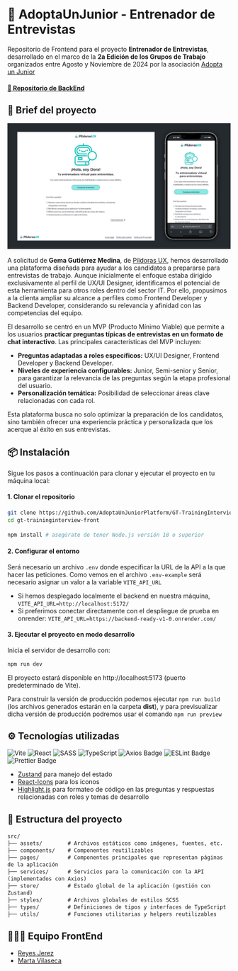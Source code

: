 # 💼 AdoptaUnJunior - Entrenador de Entrevistas

Repositorio de Frontend para el proyecto **Entrenador de Entrevistas**, desarrollado en el marco de la **2a Edición de los Grupos de Trabajo** organizados entre Agosto y Noviembre de 2024 por la asociación [Adopta un Junior](https://adoptaunjunior.es/)

#### [🔗 Repositorio de BackEnd](https://github.com/AdoptaUnJuniorPlatform/GT-TrainingInterview-Back)

## 📝 Brief del proyecto

!['Dora'](./public/dora.png)

A solicitud de **Gema Gutiérrez Medina**, de [Píldoras UX](https://pildorasux.com/), hemos desarrollado una plataforma diseñada para ayudar a los candidatos a prepararse para entrevistas de trabajo. Aunque inicialmente el enfoque estaba dirigido exclusivamente al perfil de UX/UI Designer, identificamos el potencial de esta herramienta para otros roles dentro del sector IT. Por ello, propusimos a la clienta ampliar su alcance a perfiles como Frontend Developer y Backend Developer, considerando su relevancia y afinidad con las competencias del equipo.

El desarrollo se centró en un MVP (Producto Mínimo Viable) que permite a los usuarios **practicar preguntas típicas de entrevistas en un formato de chat interactivo**. Las principales características del MVP incluyen:

- **Preguntas adaptadas a roles específicos:** UX/UI Designer, Frontend Developer y Backend Developer.
- **Niveles de experiencia configurables:** Junior, Semi-senior y Senior, para garantizar la relevancia de las preguntas según la etapa profesional del usuario.
- **Personalización temática:** Posibilidad de seleccionar áreas clave relacionadas con cada rol.

Esta plataforma busca no solo optimizar la preparación de los candidatos, sino también ofrecer una experiencia práctica y personalizada que los acerque al éxito en sus entrevistas.

## 📦 Instalación

Sigue los pasos a continuación para clonar y ejecutar el proyecto en tu máquina local:

#### 1. Clonar el repositorio

```bash
git clone https://github.com/AdoptaUnJuniorPlatform/GT-TrainingInterview-Front
cd gt-traininginterview-front

npm install # asegúrate de tener Node.js versión 18 o superior
```

#### 2. Configurar el entorno

Será necesario un archivo `.env` donde especificar la URL de la API a la que hacer las peticiones. Como vemos en el archivo `.env-example` será necesario asignar un valor a la variable `VITE_API_URL`

- Si hemos desplegado localmente el backend en nuestra máquina, `VITE_API_URL=http://localhost:5172/`
- Si preferimos conectar directamente con el despliegue de prueba en onrender: `VITE_API_URL=https://backend-ready-v1-0.onrender.com/`

#### 3. Ejecutar el proyecto en modo desarrollo

Inicia el servidor de desarrollo con:

```bash
npm run dev
```

El proyecto estará disponible en http://localhost:5173 (puerto predeterminado de Vite).

Para construir la versión de producción podemos ejecutar `npm run build` (los archivos generados estarán en la carpeta **dist**), y para previsualizar dicha versión de producción podremos usar el comando `npm run preview`

## ⚙ Tecnologías utilizadas

![Vite](https://img.shields.io/badge/vite-%23646CFF.svg?style=for-the-badge&logo=vite&logoColor=white) ![React](https://img.shields.io/badge/react-%2320232a.svg?style=for-the-badge&logo=react&logoColor=%2361DAFB) ![SASS](https://img.shields.io/badge/SASS-hotpink.svg?style=for-the-badge&logo=SASS&logoColor=white) ![TypeScript](https://img.shields.io/badge/typescript-%23007ACC.svg?style=for-the-badge&logo=typescript&logoColor=white) ![Axios Badge](https://img.shields.io/badge/Axios-5A29E4?logo=axios&logoColor=fff&style=for-the-badge) ![ESLint Badge](https://img.shields.io/badge/ESLint-4B32C3?logo=eslint&logoColor=fff&style=for-the-badge) ![Prettier Badge](https://img.shields.io/badge/Prettier-F7B93E?logo=prettier&logoColor=fff&style=for-the-badge)

- [Zustand](https://zustand.docs.pmnd.rs/getting-started/introduction) para manejo del estado
- [React-Icons](https://react-icons.github.io/react-icons/) para los iconos
- [Highlight.js](https://highlightjs.org/) para formateo de código en las preguntas y respuestas relacionadas con roles y temas de desarrollo

## 📂 Estructura del proyecto

```
src/
├── assets/        # Archivos estáticos como imágenes, fuentes, etc.
├── components/    # Componentes reutilizables
├── pages/         # Componentes principales que representan páginas de la aplicación
├── services/      # Servicios para la comunicación con la API (implementados con Axios)
├── store/         # Estado global de la aplicación (gestión con Zustand)
├── styles/        # Archivos globales de estilos SCSS
├── types/         # Definiciones de tipos y interfaces de TypeScript
├── utils/         # Funciones utilitarias y helpers reutilizables
```

## 👩🏻‍💻 Equipo FrontEnd

- [Reyes Jerez](https://github.com/reyesjerez)
- [Marta Vilaseca](https://github.com/marta-vilaseca)
